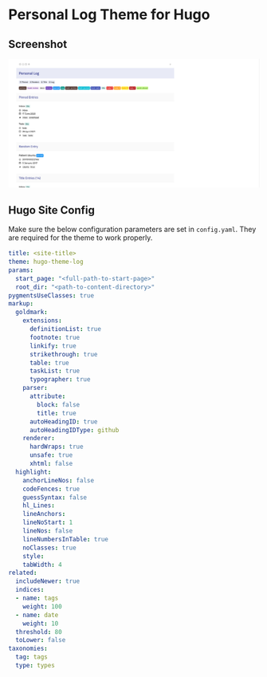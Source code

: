 # Personal Log Theme for Hugo

## Screenshot

![](screenshot.png)

## Hugo Site Config

Make sure the below configuration parameters are set in `config.yaml`. They are required for the theme to work properly.

```yaml
title: <site-title>
theme: hugo-theme-log
params:
  start_page: "<full-path-to-start-page>"
  root_dir: "<path-to-content-directory>"
pygmentsUseClasses: true
markup:
  goldmark:
    extensions:
      definitionList: true
      footnote: true
      linkify: true
      strikethrough: true
      table: true
      taskList: true
      typographer: true
    parser:
      attribute:
        block: false
        title: true
      autoHeadingID: true
      autoHeadingIDType: github
    renderer:
      hardWraps: true
      unsafe: true
      xhtml: false  
  highlight:
    anchorLineNos: false
    codeFences: true
    guessSyntax: false
    hl_Lines: 
    lineAnchors: 
    lineNoStart: 1
    lineNos: false
    lineNumbersInTable: true
    noClasses: true
    style: 
    tabWidth: 4
related:
  includeNewer: true
  indices:
  - name: tags
    weight: 100
  - name: date
    weight: 10
  threshold: 80
  toLower: false
taxonomies:
  tag: tags
  type: types
```

